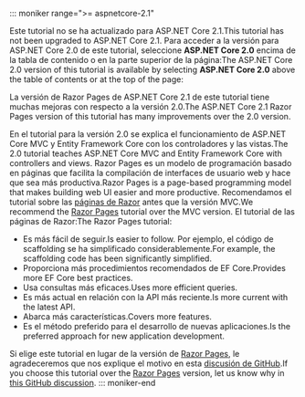 ::: moniker range=">= aspnetcore-2.1"

<span data-ttu-id="812f9-101">Este tutorial no se ha actualizado para ASP.NET Core 2.1.</span><span class="sxs-lookup"><span data-stu-id="812f9-101">This tutorial has not been upgraded to ASP.NET Core 2.1.</span></span> <span data-ttu-id="812f9-102">Para acceder a la versión para ASP.NET Core 2.0 de este tutorial, seleccione **ASP.NET Core 2.0** encima de la tabla de contenido o en la parte superior de la página:</span><span class="sxs-lookup"><span data-stu-id="812f9-102">The ASP.NET Core 2.0 version of this tutorial is available by selecting **ASP.NET Core 2.0** above the table of contents or at the top of the page:</span></span>

<span data-ttu-id="812f9-103">La versión de Razor Pages de ASP.NET Core 2.1 de este tutorial tiene muchas mejoras con respecto a la versión 2.0.</span><span class="sxs-lookup"><span data-stu-id="812f9-103">The ASP.NET Core 2.1 Razor Pages version of this tutorial has many improvements over the 2.0 version.</span></span>

<span data-ttu-id="812f9-104">En el tutorial para la versión 2.0 se explica el funcionamiento de ASP.NET Core MVC y Entity Framework Core con los controladores y las vistas.</span><span class="sxs-lookup"><span data-stu-id="812f9-104">The 2.0 tutorial teaches ASP.NET Core MVC and Entity Framework Core with controllers and views.</span></span> <span data-ttu-id="812f9-105">Razor Pages es un modelo de programación basado en páginas que facilita la compilación de interfaces de usuario web y hace que sea más productiva.</span><span class="sxs-lookup"><span data-stu-id="812f9-105">Razor Pages is a page-based programming model that makes building web UI easier and more productive.</span></span> <span data-ttu-id="812f9-106">Recomendamos el tutorial sobre las [páginas de Razor](xref:data/ef-rp/intro) antes que la versión MVC.</span><span class="sxs-lookup"><span data-stu-id="812f9-106">We recommend the [Razor Pages](xref:data/ef-rp/intro) tutorial over the MVC version.</span></span> <span data-ttu-id="812f9-107">El tutorial de las páginas de Razor:</span><span class="sxs-lookup"><span data-stu-id="812f9-107">The Razor Pages tutorial:</span></span>

* <span data-ttu-id="812f9-108">Es más fácil de seguir.</span><span class="sxs-lookup"><span data-stu-id="812f9-108">Is easier to follow.</span></span> <span data-ttu-id="812f9-109">Por ejemplo, el código de scaffolding se ha simplificado considerablemente.</span><span class="sxs-lookup"><span data-stu-id="812f9-109">For example, the scaffolding code has been significantly simplified.</span></span>
* <span data-ttu-id="812f9-110">Proporciona más procedimientos recomendados de EF Core.</span><span class="sxs-lookup"><span data-stu-id="812f9-110">Provides more EF Core best practices.</span></span>
* <span data-ttu-id="812f9-111">Usa consultas más eficaces.</span><span class="sxs-lookup"><span data-stu-id="812f9-111">Uses more efficient queries.</span></span>
* <span data-ttu-id="812f9-112">Es más actual en relación con la API más reciente.</span><span class="sxs-lookup"><span data-stu-id="812f9-112">Is more current with the latest API.</span></span>
* <span data-ttu-id="812f9-113">Abarca más características.</span><span class="sxs-lookup"><span data-stu-id="812f9-113">Covers more features.</span></span>
* <span data-ttu-id="812f9-114">Es el método preferido para el desarrollo de nuevas aplicaciones.</span><span class="sxs-lookup"><span data-stu-id="812f9-114">Is the preferred approach for new application development.</span></span>

<span data-ttu-id="812f9-115">Si elige este tutorial en lugar de la versión de [Razor Pages](xref:data/ef-rp/intro), le agradeceremos que nos explique el motivo en esta [discusión de GitHub](https://github.com/aspnet/Docs/issues/6146).</span><span class="sxs-lookup"><span data-stu-id="812f9-115">If you choose this tutorial over the [Razor Pages](xref:data/ef-rp/intro) version, let us know why in [this GitHub discussion](https://github.com/aspnet/Docs/issues/6146).</span></span>
::: moniker-end
